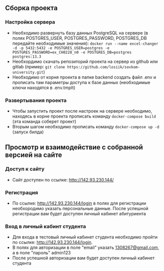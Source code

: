 ## Сборка проекта
### Настройка сервера
- Необходимо развернуть базу данных PostgreSQL на сервере
  (в полях POSTGRES_USER, POSTGRES_PASSWORD, POSTGRES_DB передайте необходимые значения): `docker run --name excel-changer -d -p 5432:5432 -e POSTGRES_USER=postgres -e POSTGRES_PASSWORD=ex_CH0228_n0 -e POSTGRES_DB=postgres postgres:13.3`
- Необхордимо скачать репозиторий проекта на сервер из github или gitlab
  (пример: `git clone https://github.com/losiik/sovkom-university.git`)
- Необходимо от корня проекта в папке backend создать файл .env и прописать там параметры доступа к базе данных (необходимые ключи находятся в .env.tmplt)
### Развертывания проекта
- Чтобы запустить проект после настроек на сервере необходимо, находясь в корне проекта прописать команду `docker-compose build` (эта команда соберет проект)
- Вторым шагом необходимо прописать команду `docker-compose up -d` (запуск билда)

## Просмотр и взаимодействие с собранной версией на сайте
### Доступ к сайту 
- Сайт доступен по ссылке: http://142.93.230.144/
### Регистрация 
- По ссылке: http://142.93.230.144/login в полях для регистрации необхородимо указать персональные данные. После успешной регистрации вам будет доступен личный кабинет абитуриента
### Вход в личный кабинт студента
- Для входа в тестовый личный кабинет студента необходимо пройти по ссылке: http://142.93.230.144/login.
- В полях для авторизации в поле "email" указать 1308267@gmail.com, а в поле "пароль" admin123
- После успешной авторизации вам будет доступен личный кабинет студента